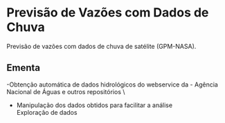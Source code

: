 # Previsão de Vazões com Dados de Chuva
Previsão de vazões com dados de chuva de satélite (GPM-NASA).

## Ementa
-Obtenção automática de dados hidrológicos do webservice da - Agência Nacional de Águas e outros repositórios \
- Manipulação dos dados obtidos para facilitar a análise \
Exploração de dados
